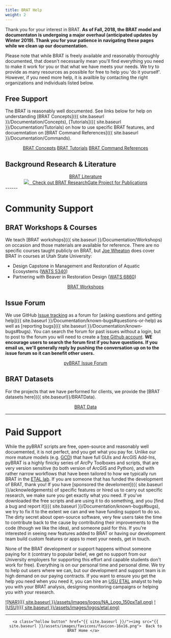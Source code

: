 ```yaml
---
title: BRAT Help
weight: 2
---
```


Thank you for your interest in BRAT. **As of Fall, 2018, the BRAT model and documentaton is undergoing a major overhaul (anticipated updates by Winter 2019). Thank you for your patience in navigating these pages while we clean up our documentation.** 

Please note that while  BRAT is freely available and reasonably thoroughly documented, that doesn't necessarily mean you'll find everything you need to make it work for you or that what we have meets your needs. We try to provide as many resources as possible for free to help you 'do it yourself'. However, if you need more help, it is availble by contacting the right organizations and individuals listed below.    


## Free Support

The BRAT is reasonably well documented. See links below for help on understanding [BRAT Concepts]({{ site.baseurl }}/Documentation/Concepts), [Tutorials]({{ site.baseurl }}/Documentation/Tutorials) on how to use specific BRAT features, and docuemntation on [BRAT Command References]({{ site.baseurl }}/Documentation/Commands).
<div align="center">
	<a class="hollow button" href="{{ site.baseurl }}/Documentation/Concepts"><i class="fa fa-lightbulb-o"></i>  BRAT Concepts</a>  
    <a class="hollow button" href="{{ site.baseurl }}/Documentation/Tutorials"><i class="fa fa-youtube"></i>  BRAT Tutorials</a>  
     <a class="hollow button" href="{{ site.baseurl }}/Documentation/Commands"><i class="fa fa-terminal"></i>  BRAT Command References</a>  

</div>


## Background Research & Literature

<div align="center">
	        <a class="hollow button" href="{{ site.baseurl }}/Documentation/references"><i class="fa fa-book"></i>  BRAT Literature</a>  
	<br>
	<a class="hollow button" href="https://www.researchgate.net/project/BRAT-Beaver-Restoration-Assessment-Tool" ><img src="{{ site.baseurl }}/assets/images/RG_Icon_24.png">&nbsp;&nbsp; Check out BRAT ResearchGate Project for Publications</a>
</div>
------

# Community Support

## BRAT Workshops & Courses

We teach [BRAT workshops]({{ site.baseurl }}/Documentation/Workshops) on occasion and those materials are available for reference. There are no specific courses taught publicly on BRAT, but  [Joe Wheaton](http://joewheaton.org) does cover BRAT in courses at Utah State University:
-  Design Capstone in Management and Restoration of Aquatic Ecosystems ([WATS 5340](https://restoration-usu.github.io/WATS-5340-5350/Course_Topics/WATS_5340/2_Assessing_Condition.html)) 
- Partnering with Beaver in Restoration Design ([WATS 6860](http://beaver.joewheaton.org/2018---usu-wats-6860.html))

<div align="center">
        <a class="hollow button" href="{{ site.baseurl }}/Documentation/Workshops"><i class="fa fa-users"></i>  BRAT Workshops</a>  
</div>



## Issue Forum 

We use GitHub [Issue tracking](https://github.com/Riverscapes/pyBRAT/issues) as a forum for [asking questions and getting help]({{ site.baseurl }}/Documentation/known-bugs#questions-or-help) as well as [reporting bugs]({{ site.baseurl }}/Documentation/known-bugs#bugs). You can search the forum for past issues without a login, but to post to the forum you will need to create a [free Github account](https://github.com/join). **WE encourage users to search the forum first if you have questions. If you email us, we'll generally reply by pushing the conversation up on to the issue forum so it can benefit other users.**

<div align="center">
        <a class="hollow button" href="https://github.com/Riverscapes/pyBRAT/issues"><i class="fa fa-github"></i>  pyBRAT Issue Forum</a>  
</div>


## BRAT Datasets

For the projects that we have performed for clients, we provide the [BRAT datasets here]({{ site.baseurl}}/BRATData).

<div align="center">
	<a class="hollow button" href="{{ site.baseurl}}/BRATData" ><i class="fa fa-database"></i>  BRAT Data</a>

</div>

------

# Paid Support

While the pyBRAT scripts are free, open-source and reasonably well docuemented, it is not perfect, and you get what you pay for.  Unlike our more mature models (e.g. [GCD](http://gcd.riverscapes.xyz)) that have full GUIs and ArcGIS Add-Ins, pyBRAT is a highly finicky series of ArcPy Toolboxes and scripts, that are very version sensitive (to both version of ArcGIS and Python), and with rather narrow workflows that have been tailored to how we typically run BRAT in the [ETAL lab](http://etal.joewheaton.org). If you are someone that has funded the development of BRAT, thank you! If you have [sponsored the develoment]({{ site.baseurl }}/acknowledgements) of specific features or hired us to carry out specific research, we make sure you get exactly what you need. If you've downloaded the free scripts and are using it to do something, and you [find a bug and report it]({{ site.baseurl }}/Documentation/known-bugs#bugs), we try to fix it to the extent we can and we have funding support to do so. The dirty secret about open-source software, very few users take the time to contribute back to the cause by contributing their improvements to the code (though we like the idea), and someone paid for this.  If you're interested in seeing new features added to BRAT or having our development team build custom features or apps to meet your needs, get in touch. 

None of the BRAT development or support happens without someone paying for it (contrary to popular belief, we get no support from our University employers for supporting this effort and capable students don't work for free). Everything  is on our personal time and personal dime.  We try to help out users where we can, but our  development and support team is in high demand on our paying contracts.  If you want to ensure you get the help you need when you need it, you can  hire an [USU ETAL](http://etal.joewheaton.org)  analyst to help you with your BRAT analysis, designing monitoring campaigns or helping you with your research. 

[![NAR]({{ site.baseurl }}/assets/images/logos/NA_Logo_150pxTall.png)](http://northarrowresearch.com/)
[![USU]({{ site.baseurl }}/assets/images/logos/etal.png)](http://etal.joewheaton.org)


------
<div align="center">

	<a class="hollow button" href="{{ site.baseurl }}/"><img src="{{ site.baseurl }}/assets/images/favicons/favicon-16x16.png">  Back to BRAT Home </a>  

</div>